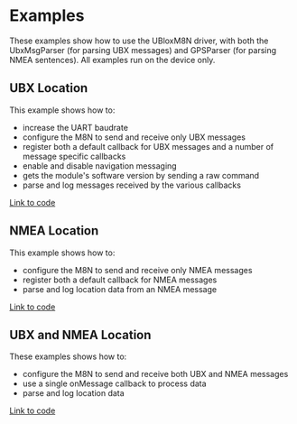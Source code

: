 # Examples #

These examples show how to use the UBloxM8N driver, with both the UbxMsgParser (for parsing UBX messages) and GPSParser (for parsing NMEA sentences). All examples run on the device only.

## UBX Location ##

This example shows how to:

- increase the UART baudrate
- configure the M8N to send and receive only UBX messages
- register both a default callback for UBX messages and a number of message specific callbacks
- enable and disable navigation messaging
- gets the module's software version by sending a raw command
- parse and log messages received by the various callbacks

[Link to code](./UBX_Location.device.nut)

## NMEA Location ##

This example shows how to:

- configure the M8N to send and receive only NMEA messages
- register both a default callback for NMEA messages
- parse and log location data from an NMEA message

[Link to code](./NMEA_Location.device.nut)

## UBX and NMEA Location ##

These examples shows how to:

- configure the M8N to send and receive both UBX and NMEA messages
- use a single onMessage callback to process data
- parse and log location data

[Link to code](./UBX_NMEA_Location.device.nut)
